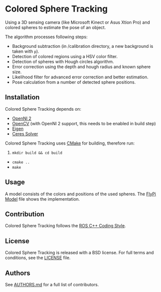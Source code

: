 # Colored Sphere Tracking

Using a 3D sensing camera (like Microsoft Kinect or Asus Xtion Pro) and colored spheres to estimate the pose of an object. 

The algorithm processes following steps:
- Background subtraction (in /calibration directory, a new background is taken with `p`).
- Detection of colored regions using a HSV color filter.
- Detection of spheres with Hough circles algorithm.
- Error correction using the depth and hough radius and known sphere size.
- Likelihood filter for advanced error correction and better estimation.
- Pose calculation from a number of detected sphere positions.


## Installation

Colored Sphere Tracking depends on:
- [OpenNI 2](http://structure.io/openni)
- [OpenCV](http://opencv.org) (with OpenNI 2 support, this needs to be enabled in build step)
- [Eigen](http://eigen.tuxfamily.org)
- [Ceres Solver](http://ceres-solver.org)

Colored Sphere Tracking uses [CMake](http://www.cmake.org) for building, therefore run:

1. `mkdir build && cd build`
- `cmake ..`
- `make`


## Usage

A model consists of the colors and positions of the used spheres. The [FlyPi Model](https://github.com/gaug-cns/colored-sphere-tracking/blob/master/models/flypi.ini) file shows the implementation.


## Contribution

Colored Sphere Tracking follows the [ROS C++ Coding Style](http://wiki.ros.org/CppStyleGuide).


## License

Colored Sphere Tracking is released with a BSD license. For full terms and conditions, see the [LICENSE](https://github.com/gaug-cns/colored-sphere-tracking/blob/master/LICENSE) file.


## Authors

See [AUTHORS.md](https://github.com/gaug-cns/colored-sphere-tracking/blob/master/AUTHORS.md) for a full list of contributors.